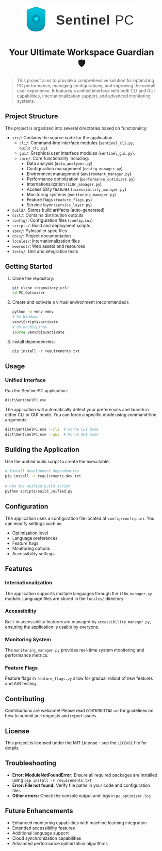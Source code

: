 <p align="center">
  <img src="wwwroot/Assets/Branding/logo.svg" alt="Sentinel PC Logo" width="400">
</p>

<h1 align="center">Your Ultimate Workspace Guardian 🛡️</h1>

> This project aims to provide a comprehensive solution for optimizing PC performance, managing configurations, and improving the overall user experience. It features a unified interface with both CLI and GUI capabilities, internationalization support, and advanced monitoring systems.

## Project Structure

The project is organized into several directories based on functionality:

- `src/`: Contains the source code for the application.
  - `cli/`: Command-line interface modules (`sentinel_cli.py`, `build_cli.py`).
  - `gui/`: Graphical user interface modules (`sentinel_gui.py`).
  - `core/`: Core functionality including:
    - Data analysis (`data_analyzer.py`)
    - Configuration management (`config_manager.py`)
    - Environment management (`environment_manager.py`)
    - Performance optimization (`performance_optimizer.py`)
    - Internationalization (`i18n_manager.py`)
    - Accessibility features (`accessibility_manager.py`)
    - Monitoring systems (`monitoring_manager.py`)
    - Feature flags (`feature_flags.py`)
    - Service layer (`service_layer.py`)
- `build/`: Stores build artifacts (auto-generated)
- `dist/`: Contains distribution outputs
- `config/`: Configuration files (`config.ini`)
- `scripts/`: Build and deployment scripts
- `spec/`: PyInstaller spec files
- `docs/`: Project documentation
- `locales/`: Internationalization files
- `wwwroot/`: Web assets and resources
- `tests/`: Unit and integration tests

## Getting Started

1. Clone the repository:

   ```bash
   git clone <repository_url>
   cd PC_Optimizer
   ```

2. Create and activate a virtual environment (recommended):

   ```bash
   python -m venv venv
   # On Windows
   venv\Scripts\activate
   # On macOS/Linux
   source venv/bin/activate
   ```

3. Install dependencies:

   ```bash
   pip install -r requirements.txt
   ```

## Usage

### Unified Interface

Run the SentinelPC application:

```bash
dist\SentinelPC.exe
```

The application will automatically detect your preferences and launch in either CLI or GUI mode. You can force a specific mode using command-line arguments:

```bash
dist\SentinelPC.exe --cli  # Force CLI mode
dist\SentinelPC.exe --gui  # Force GUI mode
```

## Building the Application

Use the unified build script to create the executable:

```bash
# Install development dependencies
pip install -r requirements-dev.txt

# Run the unified build script
python scripts/build_unified.py
```

## Configuration

The application uses a configuration file located at `config/config.ini`. You can modify settings such as:
- Optimization level
- Language preferences
- Feature flags
- Monitoring options
- Accessibility settings

## Features

### Internationalization
The application supports multiple languages through the `i18n_manager.py` module. Language files are stored in the `locales/` directory.

### Accessibility
Built-in accessibility features are managed by `accessibility_manager.py`, ensuring the application is usable by everyone.

### Monitoring System
The `monitoring_manager.py` provides real-time system monitoring and performance metrics.

### Feature Flags
Feature flags in `feature_flags.py` allow for gradual rollout of new features and A/B testing.

## Contributing

Contributions are welcome! Please read `CONTRIBUTING.md` for guidelines on how to submit pull requests and report issues.

## License

This project is licensed under the MIT License - see the `LICENSE` file for details.

## Troubleshooting

- **Error: ModuleNotFoundError:** Ensure all required packages are installed using `pip install -r requirements.txt`
- **Error: File not found:** Verify file paths in your code and configuration files
- **Other errors:** Check the console output and logs in `pc_optimizer.log`

## Future Enhancements

- Enhanced monitoring capabilities with machine learning integration
- Extended accessibility features
- Additional language support
- Cloud synchronization capabilities
- Advanced performance optimization algorithms
